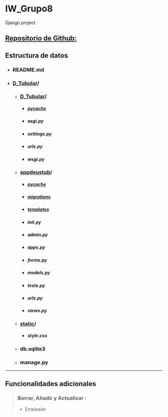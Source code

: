 # IW_Grupo8
Django project <br>
## [Repositorio de Github:](https://github.com/rdo164/IW_Grupo8) 

## Estructura de datos

- ### README.md
- ### [D_Tubular](https://github.com/rdo164/IW_Grupo8/tree/master/D_Tubular)/ 
    - ### [D_Tubular](https://github.com/rdo164/IW_Grupo8/tree/master/D_Tubular//D_Tubular)/ 
      - ##### [__pycache__](https://github.com/rdo164/IW_Grupo8/tree/master/D_Tubular/D_Tubular/__pycache__)
      - ##### asgi.py
      - ##### settings.py
      - ##### urls.py
      - ##### wsgi.py
    
  - ### [appdeustub](https://github.com/rdo164/IW_Grupo8/tree/master/D_Tubular/appdeustutub)/ 
    - ##### [__pycache__](https://github.com/rdo164/IW_Grupo8/tree/master/D_Tubular/appdeustutub/__pycache__)
    - ##### [migrations](https://github.com/rdo164/IW_Grupo8/tree/master/D_Tubular/appdeustutub/migrations)
    - ##### [templates](https://github.com/rdo164/IW_Grupo8/tree/master/D_Tubular/appdeustutub/templates)
    - ##### __init__.py
    - ##### admin.py
    - ##### apps.py
    - ##### forms.py
    - ##### models.py
    - ##### tests.py
    - ##### urls.py
    - ##### views.py
  
  - ### [static](https://github.com/rdo164/IW_Grupo8/tree/master/D_Tubular/static)/ 
    - ##### style.css

  - ### db.sqlite3 
  - ### manage.py
    
---
## Funcionalidades adicionales
> ### **Borrar**, **Añadir** y **Actualizar** :
> - Empleado 





